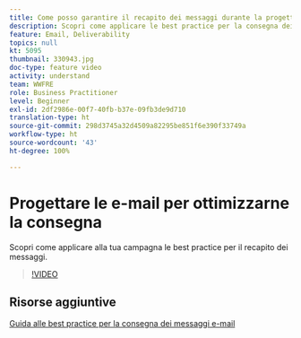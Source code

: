 ```yaml
---
title: Come posso garantire il recapito dei messaggi durante la progettazione delle e-mail?
description: Scopri come applicare le best practice per la consegna dei messaggi.
feature: Email, Deliverability
topics: null
kt: 5095
thumbnail: 330943.jpg
doc-type: feature video
activity: understand
team: WWFRE
role: Business Practitioner
level: Beginner
exl-id: 2df2986e-00f7-40fb-b37e-09fb3de9d710
translation-type: ht
source-git-commit: 298d3745a32d4509a82295be851f6e390f33749a
workflow-type: ht
source-wordcount: '43'
ht-degree: 100%

---
```


# Progettare le e-mail per ottimizzarne la consegna

Scopri come applicare alla tua campagna le best practice per il recapito dei messaggi.

>[!VIDEO](https://video.tv.adobe.com/v/330943?quality=12)

## Risorse aggiuntive

[Guida alle best practice per la consegna dei messaggi e-mail](https://experienceleague.adobe.com/docs/deliverability-learn/deliverability-best-practice-guide/introduction.html?lang=it)

